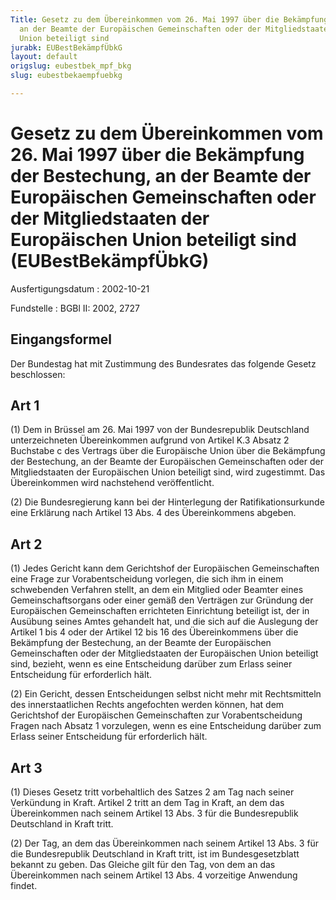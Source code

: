 ```yaml
---
Title: Gesetz zu dem Übereinkommen vom 26. Mai 1997 über die Bekämpfung der Bestechung,
  an der Beamte der Europäischen Gemeinschaften oder der Mitgliedstaaten der Europäischen
  Union beteiligt sind
jurabk: EUBestBekämpfÜbkG
layout: default
origslug: eubestbek_mpf_bkg
slug: eubestbekaempfuebkg

---
```


# Gesetz zu dem Übereinkommen vom 26. Mai 1997 über die Bekämpfung der Bestechung, an der Beamte der Europäischen Gemeinschaften oder der Mitgliedstaaten der Europäischen Union beteiligt sind (EUBestBekämpfÜbkG)

Ausfertigungsdatum
:   2002-10-21

Fundstelle
:   BGBl II: 2002, 2727



## Eingangsformel

Der Bundestag hat mit Zustimmung des Bundesrates das folgende Gesetz beschlossen:


## Art 1

(1) Dem in Brüssel am 26. Mai 1997 von der Bundesrepublik Deutschland unterzeichneten Übereinkommen aufgrund von Artikel K.3 Absatz 2 Buchstabe c des Vertrags über die Europäische Union über die Bekämpfung der Bestechung, an der Beamte der Europäischen Gemeinschaften oder der Mitgliedstaaten der Europäischen Union beteiligt sind, wird zugestimmt. Das Übereinkommen wird nachstehend veröffentlicht.

(2) Die Bundesregierung kann bei der Hinterlegung der Ratifikationsurkunde eine Erklärung nach Artikel 13 Abs. 4 des Übereinkommens abgeben.


## Art 2

(1) Jedes Gericht kann dem Gerichtshof der Europäischen Gemeinschaften eine Frage zur Vorabentscheidung vorlegen, die sich ihm in einem schwebenden Verfahren stellt, an dem ein Mitglied oder Beamter eines Gemeinschaftsorgans oder einer gemäß den Verträgen zur Gründung der Europäischen Gemeinschaften errichteten Einrichtung beteiligt ist, der in Ausübung seines Amtes gehandelt hat, und die sich auf die Auslegung der Artikel 1 bis 4 oder der Artikel 12 bis 16 des Übereinkommens über die Bekämpfung der Bestechung, an der Beamte der Europäischen Gemeinschaften oder der Mitgliedstaaten der Europäischen Union beteiligt sind, bezieht, wenn es eine Entscheidung darüber zum Erlass seiner Entscheidung für erforderlich hält.

(2) Ein Gericht, dessen Entscheidungen selbst nicht mehr mit Rechtsmitteln des innerstaatlichen Rechts angefochten werden können, hat dem Gerichtshof der Europäischen Gemeinschaften zur Vorabentscheidung Fragen nach Absatz 1 vorzulegen, wenn es eine Entscheidung darüber zum Erlass seiner Entscheidung für erforderlich hält.


## Art 3

(1) Dieses Gesetz tritt vorbehaltlich des Satzes 2 am Tag nach seiner Verkündung in Kraft. Artikel 2 tritt an dem Tag in Kraft, an dem das Übereinkommen nach seinem Artikel 13 Abs. 3 für die Bundesrepublik Deutschland in Kraft tritt.

(2) Der Tag, an dem das Übereinkommen nach seinem Artikel 13 Abs. 3 für die Bundesrepublik Deutschland in Kraft tritt, ist im Bundesgesetzblatt bekannt zu geben. Das Gleiche gilt für den Tag, von dem an das Übereinkommen nach seinem Artikel 13 Abs. 4 vorzeitige Anwendung findet.

